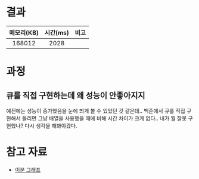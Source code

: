# 결과

| 메모리(KB) | 시간(ms) | 비고 |
| :--------: | :------: | :--- |
| 168012 | 2028 |      |

# 과정

## 큐를 직접 구현하는데 왜 성능이 안좋아지지

예전에는 성능이 증가했음을 눈에 띄게 볼 수 있었던 것 같은데.. 백준에서 큐를 직접 구현해서 돌리면 그냥 배열을 사용했을 때에 비해 시간 차이가 크게 없다.. 내가 뭘 잘못 구현했나? 다시 생각을 해봐야겠다.

# 참고 자료

- [이분 그래프](https://mathworld.wolfram.com/BipartiteGraph.html)